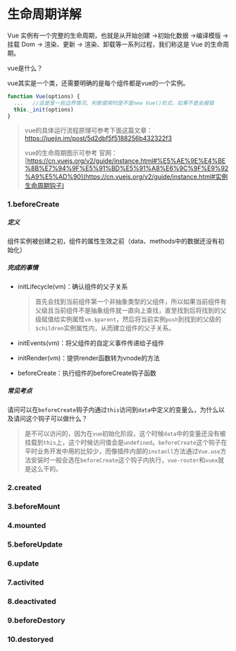 # 生命周期详解

Vue 实例有一个完整的生命周期，也就是从开始创建 ->初始化数据 ->编译模版 ->挂载 Dom -> 渲染、更新 -> 渲染、卸载等一系列过程，我们称这是 Vue 的生命周期。

vue是什么？

vue其实是一个类，还需要明确的是每个组件都是vue的一个实例。

```js
function Vue(options) {
  ...	//这是是一些边界情况，判断使用时是不是new Vue()形式，如果不是会报错
  this._init(options)
}

```

> vue的具体运行流程原理可参考下面这篇文章：https://juejin.im/post/5d2dbf5f5188256b432322f3
>
> vue的生命周期图示可参考 官网：[https://cn.vuejs.org/v2/guide/instance.html#%E5%AE%9E%E4%BE%8B%E7%94%9F%E5%91%BD%E5%91%A8%E6%9C%9F%E9%92%A9%E5%AD%90](https://cn.vuejs.org/v2/guide/instance.html#实例生命周期钩子)

### 1.beforeCreate

##### 定义

组件实例被创建之初，组件的属性生效之前（data、methods中的数据还没有初始化）

##### 完成的事情

- initLifecycle(vm)：确认组件的父子关系

  > 首先会找到当前组件第一个非抽象类型的父组件，所以如果当前组件有父级且当前组件不是抽象组件就一直向上查找，直至找到后将找到的父级赋值给实例属性`vm.$parent`，然后将当前实例`push`到找到的父级的`$children`实例属性内，从而建立组件的父子关系。

- initEvents(vm)：将父组件的自定义事件传递给子组件

  > 

- initRender(vm)：提供render函数转为vnode的方法

- beforeCreate：执行组件的beforeCreate钩子函数

##### 常见考点

请问可以在`beforeCreate`钩子内通过`this`访问到`data`中定义的变量么，为什么以及请问这个钩子可以做什么？

> 是不可以访问的，因为在`vue`初始化阶段，这个时候`data`中的变量还没有被挂载到`this`上，这个时候访问值会是`undefined`。`beforeCreate`这个钩子在平时业务开发中用的比较少，而像插件内部的`instanll`方法通过`Vue.use`方法安装时一般会选在`beforeCreate`这个钩子内执行，`vue-router`和`vuex`就是这么干的。

### 2.created

### 3.beforeMount

### 4.mounted

### 5.beforeUpdate

### 6.update

### 7.activited

### 8.deactivated

### 9.beforeDestory

### 10.destoryed

